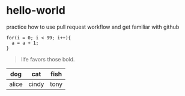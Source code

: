 # hello-world
practice how to use pull request workflow and get familiar with github
```
for(i = 0; i < 99; i++){
  a = a + 1;
}
```
> life favors those bold.

|dog|cat|fish|
|---|---|----|
|alice|cindy|tony|
